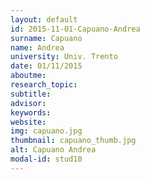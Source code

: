 ```yaml
---
layout: default 
id: 2015-11-01-Capuano-Andrea
surname: Capuano
name: Andrea
university: Univ. Trento
date: 01/11/2015
aboutme: 
research_topic: 
subtitle: 
advisor: 
keywords: 
website: 
img: capuano.jpg
thumbnail: capuano_thumb.jpg
alt: Capuano Andrea
modal-id: stud10
---
```

